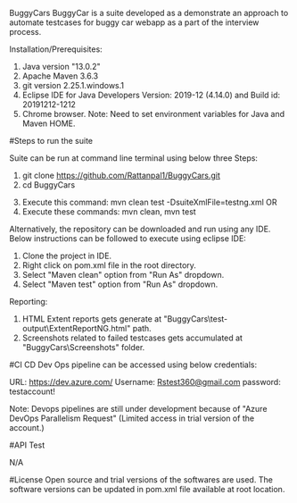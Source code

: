 BuggyCars
BuggyCar is a suite developed as a demonstrate an approach to automate testcases for buggy car webapp as a part of the interview process.

Installation/Prerequisites:

1. Java version "13.0.2"
2. Apache Maven 3.6.3
3. git version 2.25.1.windows.1
4. Eclipse IDE for Java Developers Version: 2019-12 (4.14.0) and Build id: 20191212-1212
5. Chrome browser.
Note: Need to set environment variables for Java and Maven HOME.

#Steps to run the suite

Suite can be run at command line terminal using below three Steps:
1. git clone https://github.com/Rattanpal1/BuggyCars.git
2. cd BuggyCars
3) Execute this command: mvn clean test -DsuiteXmlFile=testng.xml
OR
3) Execute these commands: mvn clean, mvn test

Alternatively, the repository can be downloaded and run using any IDE. Below instructions can be followed to execute using eclipse IDE:
1. Clone the project in IDE.
2. Right click on pom.xml file in the root directory.
3. Select "Maven clean" option from "Run As" dropdown.
4. Select "Maven test" option from "Run As" dropdown.

Reporting:
1. HTML Extent reports gets generate at "BuggyCars\test-output\ExtentReportNG.html" path. 
2. Screenshots related to failed testcases gets accumulated at "BuggyCars\Screenshots" folder.

#CI CD Dev Ops pipeline can be accessed using below credentials:

URL: https://dev.azure.com/ Username: Rstest360@gmail.com password: testaccount!

Note: Devops pipelines are still under development because of "Azure DevOps Parallelism Request" (Limited access in trial version of the account.)

#API Test

N/A

#License Open source and trial versions of the softwares are used. The software versions can be updated in pom.xml file available at root location.
